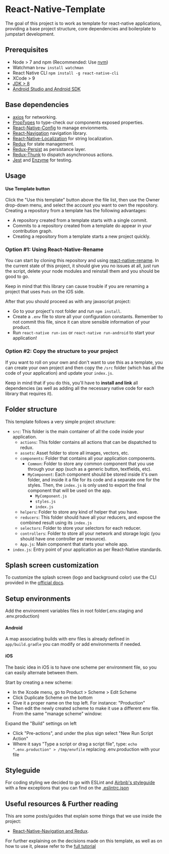 React-Native-Template
================================================
The goal of this project is to work as template for react-native applications, providing a base project structure, core dependencies and boilerplate to jumpstart development.

## Prerequisites
- Node > 7 and npm (Recommended: Use [nvm](https://github.com/creationix/nvm))
- Watchman `brew install watchman`
- React Native CLI `npm install -g react-native-cli`
- XCode > 9
- [JDK > 8](http://www.oracle.com/technetwork/java/javase/downloads/jdk8-downloads-2133151.html)
- [Android Studio and Android SDK](https://developer.android.com/studio/index.html)


## Base dependencies
- [axios](https://github.com/axios/axios) for networking.
- [PropTypes](https://github.com/facebook/prop-types) to type-check our components exposed properties.
- [React-Native-Config](https://github.com/luggit/react-native-config) to manage envionments.
- [React-Navigation](https://reactnavigation.org/) navigation library.
- [React-Native-Localization](https://github.com/stefalda/ReactNativeLocalization) for string localization.
- [Redux](https://redux.js.org/) for state management.
- [Redux-Persist](https://github.com/rt2zz/redux-persist) as persistance layer.
- [Redux-Thunk](https://github.com/gaearon/redux-thunk) to dispatch asynchronous actions.
- [Jest](https://facebook.github.io/jest/) and [Enzyme](https://github.com/airbnb/enzyme) for testing.

## Usage

#### Use Template button
Click the "Use this template" button above the file list, then use the Owner drop-down menu, and select the account you want to own the repository. Creating a repository from a template has the following advantages:

- A repository created from a template starts with a single commit.
- Commits to a repository created from a template do appear in your contribution graph.
- Creating a repository from a template starts a new project quickly.

### Option #1: Using React-Native-Rename
You can start by cloning this repository and using [react-native-rename](https://github.com/junedomingo/react-native-rename). In the current state of this project, it should give you no issues at all, just run the script, delete your node modules and reinstall them and you should be good to go.

Keep in mind that this library can cause trouble if you are renaming a project that uses `Pods` on the iOS side.

After that you should proceed as with any javascript project:
- Go to your project's root folder and run `npm install`.
- Create a `.env` file to store all your configuration constants. Remember to not commit this file, since it can store sensible information of your product.
- Run `react-native run-ios` or `react-native run-android` to start your application!

### Option #2: Copy the structure to your project
If you want to roll on your own and don't want to use this as a template, you can create your own project and then copy the `/src` folder (which has all the code of your application) and update your `index.js`.

Keep in mind that if you do this, you'll have to **install and link** all dependencies (as well as adding all the necessary native code for each library that requires it).

## Folder structure
This template follows a very simple project structure:
- `src`: This folder is the main container of all the code inside your application.
  - `actions`: This folder contains all actions that can be dispatched to redux.
  - `assets`: Asset folder to store all images, vectors, etc.
  - `components`: Folder that contains all your application components.
    - `Common`: Folder to store any common component that you use through your app (such as a generic button, textfields, etc).
    - `MyComponent`: Each component should be stored inside it's own folder, and inside it a file for its code and a separate one for the styles. Then, the `index.js` is only used to export the final component that will be used on the app.
      - `MyComponent.js`
      - `styles.js`
      - `index.js`
  - `helpers`: Folder to store any kind of helper that you have.
  - `reducers`: This folder should have all your reducers, and expose the combined result using its `index.js`
  - `selectors`: Folder to store your selectors for each reducer.
  - `controllers`: Folder to store all your network and storage logic (you should have one controller per resource).
  - `App.js`: Main component that starts your whole app.
- `index.js`: Entry point of your application as per React-Native standards.

## Splash screen customization

To customize the splash screen (logo and background color) use the CLI provided in the [official docs](https://github.com/zoontek/react-native-bootsplash#assets-generation).

## Setup environments
Add the environment variables files in root folder(.env.staging and .env.production)

#### Android

A map associating builds with env files is already defined in `app/build.gradle` you can modify or add environments if needed.

#### iOS

The basic idea in iOS is to have one scheme per environment file, so you can easily alternate between them.

Start by creating a new scheme:

- In the Xcode menu, go to Product > Scheme > Edit Scheme
- Click Duplicate Scheme on the bottom
- Give it a proper name on the top left. For instance: "Production"
- Then edit the newly created scheme to make it use a different env file. From the same "manage scheme" window:

Expand the "Build" settings on left
- Click "Pre-actions", and under the plus sign select "New Run Script Action"
- Where it says "Type a script or drag a script file", type: `echo ".env.production" > /tmp/envfile` replacing .env.production with your file

## Styleguide
For coding styling we decided to go with ESLint and [Airbnb's styleguide](https://github.com/airbnb/javascript) with a few exceptions that you can find on the [.eslintrc.json](./.eslintrc.json)

## Useful resources & Further reading
This are some posts/guides that explain some things that we use inside the project:

- [React-Native-Navigation and Redux](https://medium.com/react-native-training/explanation-of-react-native-navigation-wix-with-redux-deabcee8edfc).

For further explaining on the decisions made on this template, as well as on how to use it, please refer to the [full tutorial](./docs/Tutorial.pdf)

